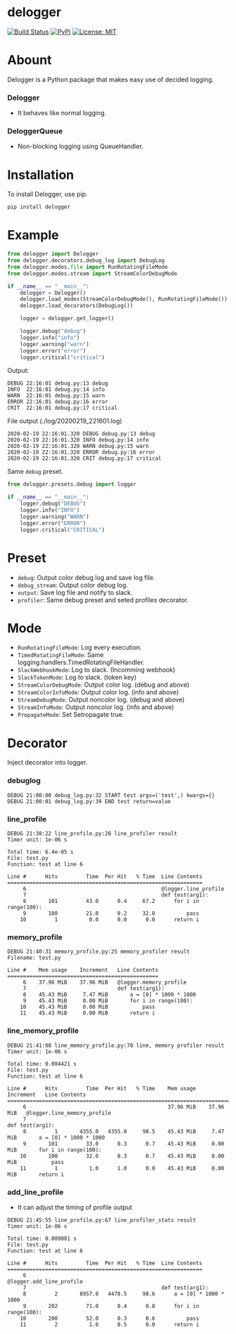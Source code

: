 delogger
==

[![Build Status](https://travis-ci.org/deresmos/delogger.svg?branch=master)](https://travis-ci.org/deresmos/delogger)
[![PyPI](https://badge.fury.io/py/delogger.svg)](https://badge.fury.io/py/delogger)
[![License: MIT](https://img.shields.io/badge/License-MIT-yellow.svg)](https://github.com/deresmos/delogger/blob/master/LICENSE)


Abount
===
Delogger is a Python package that makes easy use of decided logging.

### Delogger
- It behaves like normal logging.

### DeloggerQueue
- Non-blocking logging using QueueHandler.


Installation
==
To install Delogger, use pip.

```bash
pip install delogger

```

Example
==

```python
from delogger import Delogger
from delogger.decorators.debug_log import DebugLog
from delogger.modes.file import RunRotatingFileMode
from delogger.modes.stream import StreamColorDebugMode

if __name__ == "__main__":
    delogger = Delogger()
    delogger.load_modes(StreamColorDebugMode(), RunRotatingFileMode())
    delogger.load_decorators(DebugLog())

    logger = delogger.get_logger()

    logger.debug("debug")
    logger.info("info")
    logger.warning("warn")
    logger.error("error")
    logger.critical("critical")
```

Output:
```
DEBUG 22:16:01 debug.py:13 debug
INFO  22:16:01 debug.py:14 info
WARN  22:16:01 debug.py:15 warn
ERROR 22:16:01 debug.py:16 error
CRIT  22:16:01 debug.py:17 critical
```

File output (./log/20200219_221601.log)
```
2020-02-19 22:16:01.320 DEBUG debug.py:13 debug
2020-02-19 22:16:01.320 INFO debug.py:14 info
2020-02-19 22:16:01.320 WARN debug.py:15 warn
2020-02-19 22:16:01.320 ERROR debug.py:16 error
2020-02-19 22:16:01.320 CRIT debug.py:17 critical
```

Same `debug` preset.

```python
from delogger.presets.debug import logger

if __name__ == "__main__":
    logger.debug("DEBUG")
    logger.info("INFO")
    logger.warning("WARN")
    logger.error("ERROR")
    logger.critical("CRITICAL")
```

Preset
==
- `debug`: Output color debug log and save log file.
- `debug_stream`: Output color debug log.
- `output`: Save log file and notify to slack.
- `profiler`: Same debug preset and seted profiles decorator.

Mode
==
- `RunRotatingFileMode`: Log every execution.
- `TimedRotatingFileMode`: Same logging.handlers.TimedRotatingFileHandler.
- `SlackWebhookMode`: Log to slack. (Incomming webhook)
- `SlackTokenMode`: Log to slack. (token key)
- `StreamColorDebugMode`: Output color log. (debug and above)
- `StreamColorInfoMode`: Output color log. (info and above)
- `StreamDebugMode`: Output noncolor log. (debug and above)
- `StreamInfoMode`: Output noncolor log. (info and above)
- `PropagateMode`: Set Setropagate true.

Decorator
==
Inject decorator into logger.

### debuglog

```
DEBUG 21:00:00 debug_log.py:32 START test args=('test',) kwargs={}
DEBUG 21:00:01 debug_log.py:39 END test return=value
```

### line_profile

```
DEBUG 21:38:22 line_profile.py:28 line_profiler result
Timer unit: 1e-06 s

Total time: 6.4e-05 s
File: test.py
Function: test at line 6

Line #      Hits         Time  Per Hit   % Time  Line Contents
==============================================================
     6                                           @logger.line_profile
     7                                           def test(arg1):
     8       101         43.0      0.4     67.2      for i in range(100):
     9       100         21.0      0.2     32.8          pass
    10         1          0.0      0.0      0.0      return i
```

### memory_profile

```
DEBUG 21:40:31 memory_profile.py:25 memory_profiler result
Filename: test.py

Line #    Mem usage    Increment   Line Contents
================================================
     6    37.96 MiB    37.96 MiB   @logger.memory_profile
     7                             def test(arg1):
     8    45.43 MiB     7.47 MiB       a = [0] * 1000 * 1000
     9    45.43 MiB     0.00 MiB       for i in range(100):
    10    45.43 MiB     0.00 MiB           pass
    11    45.43 MiB     0.00 MiB       return i
```

### line_memory_profile

```
DEBUG 21:41:08 line_memory_profile.py:70 line, memory profiler result
Timer unit: 1e-06 s

Total time: 0.004421 s
File: test.py
Function: test at line 6

Line #      Hits         Time  Per Hit   % Time    Mem usage    Increment   Line Contents
=========================================================================================
     6                                             37.96 MiB    37.96 MiB   @logger.line_memory_profile
     7                                                                      def test(arg1):
     8         1       4355.0   4355.0     98.5    45.43 MiB     7.47 MiB       a = [0] * 1000 * 1000
     9       101         33.0      0.3      0.7    45.43 MiB     0.00 MiB       for i in range(100):
    10       100         32.0      0.3      0.7    45.43 MiB     0.00 MiB           pass
    11         1          1.0      1.0      0.0    45.43 MiB     0.00 MiB       return i
```

### add_line_profile
- It can adjust the timing of profile output

```
DEBUG 21:45:55 line_profile.py:67 line_profiler_stats result
Timer unit: 1e-06 s

Total time: 0.009081 s
File: test.py
Function: test at line 6

Line #      Hits         Time  Per Hit   % Time  Line Contents
==============================================================
     6                                           @logger.add_line_profile
     7                                           def test(arg1):
     8         2       8957.0   4478.5     98.6      a = [0] * 1000 * 1000
     9       202         71.0      0.4      0.8      for i in range(100):
    10       200         52.0      0.3      0.6          pass
    11         2          1.0      0.5      0.0      return i
```
